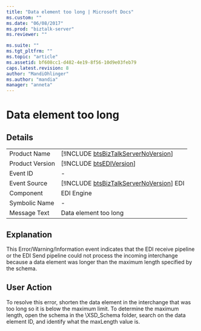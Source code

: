 ```yaml
---
title: "Data element too long | Microsoft Docs"
ms.custom: ""
ms.date: "06/08/2017"
ms.prod: "biztalk-server"
ms.reviewer: ""

ms.suite: ""
ms.tgt_pltfrm: ""
ms.topic: "article"
ms.assetid: bf608cc1-d482-4e19-8f56-10d9e03feb79
caps.latest.revision: 8
author: "MandiOhlinger"
ms.author: "mandia"
manager: "anneta"
---
```

# Data element too long
## Details  
  
|                 |                                                                                         |
|-----------------|-----------------------------------------------------------------------------------------|
|  Product Name   |   [!INCLUDE [btsBizTalkServerNoVersion](../includes/btsbiztalkservernoversion-md.md)]   |
| Product Version |               [!INCLUDE [btsEDIVersion](../includes/btsediversion-md.md)]               |
|    Event ID     |                                            -                                            |
|  Event Source   | [!INCLUDE [btsBizTalkServerNoVersion](../includes/btsbiztalkservernoversion-md.md)] EDI |
|    Component    |                                       EDI Engine                                        |
|  Symbolic Name  |                                            -                                            |
|  Message Text   |                                  Data element too long                                  |
  
## Explanation  
 This Error/Warning/Information event indicates that the EDI receive pipeline or the EDI Send pipeline could not process the incoming interchange because a data element was longer than the maximum length specified by the schema.  
  
## User Action  
 To resolve this error, shorten the data element in the interchange that was too long so it is below the maximum limit. To determine the maximum length, open the schema in the \XSD_Schema folder, search on the data element ID, and identify what the maxLength value is.
